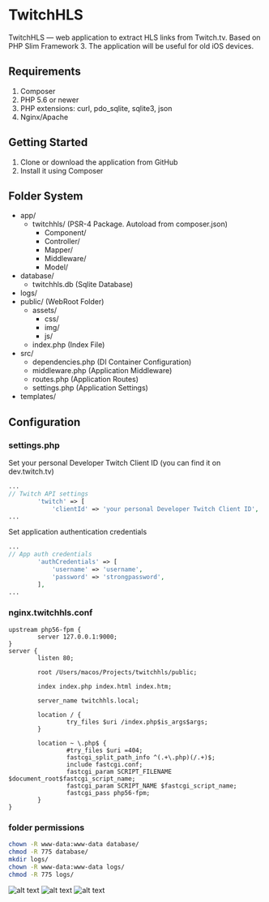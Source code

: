TwitchHLS
=======
TwitchHLS — web application to extract HLS links from Twitch.tv. Based on PHP Slim Framework 3. The application will be useful for old iOS devices.

Requirements
---------------
1. Composer
2. PHP 5.6 or newer
3. PHP extensions: curl, pdo_sqlite, sqlite3, json
4. Nginx/Apache

Getting Started
---------------
1. Clone or download the application from GitHub
2. Install it using Composer

Folder System
---------------
* app/
    * twitchhls/ (PSR-4 Package. Autoload from composer.json)
        * Component/
        * Controller/
        * Mapper/
        * Middleware/
        * Model/
* database/
    * twitchhls.db (Sqlite Database)
* logs/
* public/ (WebRoot Folder)
    * assets/
        * css/
        * img/
        * js/
    * index.php (Index File)
* src/
    * dependencies.php (DI Container Configuration)
    * middleware.php (Application Middleware)
    * routes.php (Application Routes)
    * settings.php (Application Settings)
* templates/

Configuration
---------------
### settings.php
Set your personal Developer Twitch Client ID (you can find it on dev.twitch.tv)
```php
...
// Twitch API settings
        'twitch' => [
            'clientId' => 'your personal Developer Twitch Client ID',
...
```

Set application authentication credentials
```php
...
// App auth credentials
        'authCredentials' => [
            'username' => 'username',
            'password' => 'strongpassword',
        ],
...
```
### nginx.twitchhls.conf
```nginx
upstream php56-fpm {
        server 127.0.0.1:9000;
}
server {
        listen 80;

        root /Users/macos/Projects/twitchhls/public;

        index index.php index.html index.htm;

        server_name twitchhls.local;

        location / {
                try_files $uri /index.php$is_args$args;
        }

        location ~ \.php$ {
                #try_files $uri =404;
                fastcgi_split_path_info ^(.+\.php)(/.+)$;
                include fastcgi.conf;
                fastcgi_param SCRIPT_FILENAME $document_root$fastcgi_script_name;
                fastcgi_param SCRIPT_NAME $fastcgi_script_name;
                fastcgi_pass php56-fpm;
        }
}
```
### folder permissions
```bash
chown -R www-data:www-data database/
chmod -R 775 database/
mkdir logs/
chown -R www-data:www-data logs/
chmod -R 775 logs/
```

![alt text](https://dl.dropboxusercontent.com/s/kbpec5te8dzi6dl/twitchhls_games.png)
![alt text](https://dl.dropboxusercontent.com/s/xv5lmreubo3prfg/twitchhls_streams.png)
![alt text](https://dl.dropboxusercontent.com/s/h00i34qv5gwjsic/twitchhls_channel.png)
